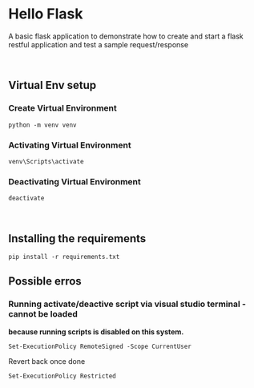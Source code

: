 # Hello Flask
A basic flask application to demonstrate how to create and start a flask restful application and test a sample request/response

<br />

## Virtual Env setup
### Create Virtual Environment
```
python -m venv venv
```

### Activating Virtual Environment
```
venv\Scripts\activate
```
### Deactivating Virtual Environment
```
deactivate
```
<br />

## Installing the requirements
```
pip install -r requirements.txt
```

## Possible erros
### Running activate/deactive script via visual studio terminal - <b>cannot be loaded 
because running scripts is disabled on this system.</b>

```
Set-ExecutionPolicy RemoteSigned -Scope CurrentUser
```

Revert back once done
```
Set-ExecutionPolicy Restricted
```
